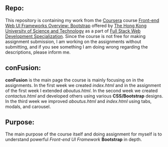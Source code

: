 ## Repo:

This repository is containing my work from the [Coursera](https://www.coursera.org) course [Front-end Web UI Frameworks Overview: Bootstrap](https://www.coursera.org/learn/web-frameworks) offered by [The Hong Kong University of Science and Technology](http://www.ust.hk/) as a part of [Full Stack Web Development Specialization](https://www.coursera.org/specializations/full-stack). Since the course is not free for making assignment submission, I am working on the assignments without submitting, and if you see something I am doing wrong regarding the descriptions, please inform me.

## conFusion:

**conFusion** is the main page the course is mainly focusing on in the assignments. In the first week we created *index.html* and in the assignment of the first week I extended *aboutus.html*. In the second week we created *contactus.html* and developed others using various **CSS/Bootstrap** designs. In the third week we improved *aboutus.html* and *index.html* using tabs, modals, and carousel.

## Purpose:

The main purpose of the course itself and doing assignment for myself is to understand powerful *Front-end UI Framework* **Bootstrap** in depth.

